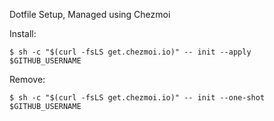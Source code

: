 Dotfile Setup, Managed using Chezmoi

Install:
```shell
$ sh -c "$(curl -fsLS get.chezmoi.io)" -- init --apply $GITHUB_USERNAME
```

Remove: 
```shell
$ sh -c "$(curl -fsLS get.chezmoi.io)" -- init --one-shot $GITHUB_USERNAME
```
